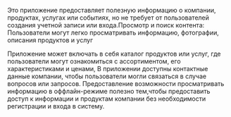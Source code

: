 Это приложение предоставляет полезную информацию о компании, продуктах, услугах или событиях, но не требует от пользователей создания учетной записи или входа.Просмотр и поиск контента: Пользователи могут легко просматривать информацию, фотографии, описания продуктов и услуг

Приложение может включать в себя каталог продуктов или услуг, где пользователи могут ознакомиться с ассортиментом, его характеристиками и ценами, В приложении доступны контактные данные компании, чтобы пользователи могли связаться в случае вопросов или запросов.
Предоставление возможности просматривать информацию в оффлайн-режиме полезно тем,чтобы предоставить доступ к информации и продуктам компании без необходимости регистрации и входа в систему.
